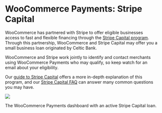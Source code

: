 # WooCommerce Payments: Stripe Capital

WooCommerce has partnered with Stripe to offer eligible businesses access to fast and flexible financing through the [Stripe Capital program](https://stripe.com/capital). Through this partnership, WooCommerce and Stripe Capital may offer you a small business loan originated by Celtic Bank.

WooCommerce and Stripe work jointly to identify and contact merchants using WooCommerce Payments who may qualify, so keep watch for an email about your eligibility.

Our [guide to Stripe Capital](https://woocommerce.com/document/woocommerce-payments-stripe-capital/) offers a more in-depth explanation of this program, and our [Stripe Capital FAQ](https://woocommerce.com/document/stripe-capital-faq/) can answer many common questions you may have.

![](https://woocommerce.com/wp-content/uploads/2022/10/Screenshot-taken-on-2022-10-28-at-15.24.54-UTC@2x.png)

The WooCommerce Payments dashboard with an active Stripe Capital loan.